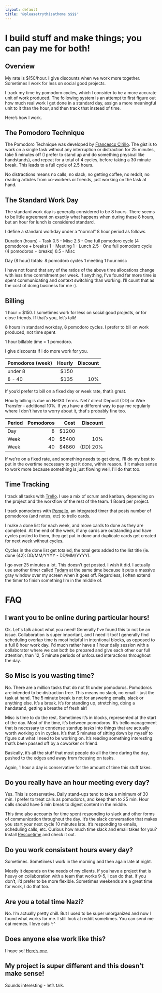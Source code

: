 ```yaml
---
layout: default
title: "@pleasetrythisathome $$$$"
---
```


# I build stuff and make things; you can pay me for both!

## Overview

My rate is $150/hour. I give discounts when we work more together. Sometimes I work for less on social good projects.

I track my time by pomodoro cycles, which I consider to be a more accurate unit of work produced. The following system is an attempt to first figure out how much real work I get done in a standard day, assign a more meaningful unit to it than the hour, and then track that instead of time.

Here’s how I work. 

## The Pomodoro Technique

The Pomodoro Technique was developed by [Francesco Cirillo](https://caps.ucsd.edu/Downloads/tx_forms/koch/pomodoro_handouts/ThePomodoroTechnique_v1-3.pdf). The gist is to work on a single task without any interruption or distraction for 25 minutes, take 5 minutes off (I prefer to stand up and do something physical like handstands), and repeat for a total of 4 cycles, before taking a 30 minute break. This leads to a full cycle of 2.5 hours.

No distractions means no calls, no slack, no getting coffee, no reddit, no reading articles from co-workers or friends, just working on the task at hand.

## The Standard Work Day

The standard work day is generally considered to be 8 hours. There seems to be little agreement on exactly what happens when during these 8 hours, but an hour for lunch is considered standard.

I define a standard workday under a “normal” 8 hour period as follows.

Duration (hours) - Task
0.5 - Misc
2.5 - One full pomodoro cycle (4 pomodoros + breaks)
1   - Meeting
1   - Lunch
2.5 - One full pomodoro cycle (4 pomodoros + breaks)
0.5 - Misc

Day (8 hour) totals:
8 pomodoro cycles
1 meeting
1 hour misc

I have not found that any of the ratios of the above time allocations change with less time commitment per week. If anything, I’ve found far more time is spent communicating and context switching than working. I’ll count that as the cost of doing business for me :).

## Billing

1 hour = $150. I sometimes work for less on social good projects, or for close friends. If that’s you, let’s talk!

8 hours in standard workday, 8 pomodoro cycles. I prefer to bill on work produced, not time spent.

1 hour billable time = 1 pomodoro.

I give discounts if I do more work for you.

| Pomodoros (week) | Hourly | Discount |
| ---------------- | ------:| --------:|
| under 8          |   $150 |          |
| 8 - 40           |   $135 |      10% |


If you’d prefer to bill on a fixed day or week rate, that’s great. 

Hourly billing is due on Net30 Terms.
Net7 direct Deposit (DD) or Wire Transfer - additional 10%. If you have a different way to pay me regularly where I don't have to worry about it, that's probably fine too. 

| Period        | Pomodoros | Cost  | Discount |
| ------------- | ---------:| -----:| --------:|
| Day           |         8 | $1200 |          |
| Week          |        40 | $5400 |      10% |
| Week          |        40 | $4860 | (DD) 20% |

If we're on a fixed rate, and something needs to get done, I'll do my best to put in the overtime necessary to get it done, within reason. If it makes sense to work more because something is just flowing well, I'll do that too.

## Time Tracking

I track all tasks with [Trello](https://trello.com/). I use a mix of scrum and kanban, depending on the project and the workflow of the rest of the team. 1 Board per project.

I track pomodoros with [Pomello](http://www.pomelloapp.com/), an integrated timer that posts number of pomodoros (and notes, etc) to trello cards.

I make a done list for each week, and move cards to done as they are completed. At the end of the week, if any cards are outstanding and have cycles posted to them, they get put in done and duplicate cards get created for next week without cycles.

Cycles in the done list get totaled, the total gets added to the list title (ie. done (42): DD/MM/YYYY - DD/MM/YYYY).

I go over 25 minutes a lot. This doesn’t get posted. I wish it did. I actually use another timer called [Tadam](http://tadamapp.com) at the same time because it puts a massive gray window over my screen when it goes off. Regardless, I often extend the timer to finish something I’m in the middle of.

# FAQ

## I want you to be online during particular hours!

Ok. Let's talk about what you need! Generally I've found this to not be an issue. Collaboration is super important, and I need it too! I generally find scheduling overlap time is most helpful in intentional blocks, as opposed to a full 8 hour work day. I'd much rather have a 1 hour daily session with a collaborator where we can both be prepared and give each other our full attention, than 12, 5 minute periods of unfocused interactions throughout the day.

## So Misc is you wasting time?

No. There are a million tasks that do not fit under pomodoros. Pomodoros are intended to be distraction free. This means no slack, no email - just the task at hand. The 5 minute break is not for answering emails, slack or anything else. It’s a break. It’s for standing up, stretching, doing a handstand, getting a breathe of fresh air!

Misc is time to do the rest. Sometimes it’s in blocks, represented at the start of the day. Most of the time, it’s between pomodoros. It’s trello management that is necessary to condense standup tasks into things that are actually worth working on in cycles. It’s that 5 minutes of sitting down by myself to figure out what I need to be working on. It’s reading something interesting that’s been passed off by a coworker or friend.

Basically, it’s all the stuff that most people do all the time during the day, pushed to the edges and away from focusing on tasks.

Again, 1 hour a day is conservative for the amount of time this stuff takes.

## Do you really have an hour meeting every day?

Yes. This is conservative. Daily stand-ups tend to take a minimum of 30 min. I prefer to treat calls as pomodoros, and keep them to 25 min. Hour calls should have 5 min break to digest content in the middle.

This time also accounts for time spent responding to slack and other forms of communication throughout the day. It’s the slack conversation that makes you start your next cycle 10 minutes late. It’s responding to emails, scheduling calls, etc. Curious how much time slack and email takes for you? Install [Rescuetime](https://www.rescuetime.com/) and check it out.

## Do you work consistent hours every day?

Sometimes. Sometimes I work in the morning and then again late at night.

Mostly it depends on the needs of my clients. If you have a project that is heavy on collaboration with a team that works 9-5, I can do that. If you don’t, I’d prefer to be more flexible. Sometimes weekends are a great time for work, I do that too.

## Are you a total time Nazi?

No. I’m actually pretty chill. But I used to be super unorganized and now I found what works for me. I still look at reddit sometimes. You can send me cat memes. I love cats ^.^

## Does anyone else work like this?

I hope so! [Here’s one](https://www.chriswinfield.com/40-pomodoro-workweek/).

## My project is super different and this doesn’t make sense!

Sounds interesting - let’s talk.
